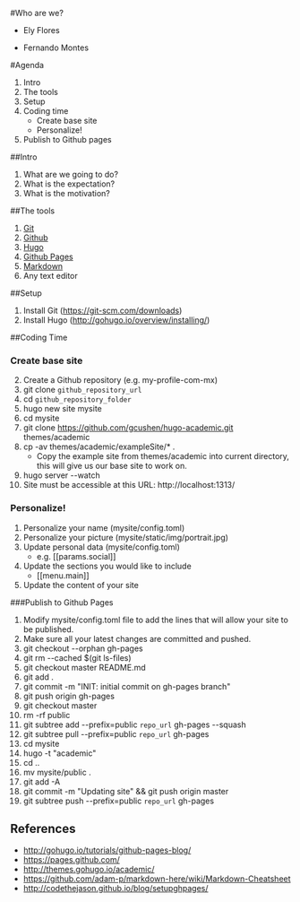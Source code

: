 #Who are we?

* Ely Flores



* Fernando Montes


#Agenda
1. Intro
2. The tools
3. Setup
4. Coding time
    * Create base site
    * Personalize!
5. Publish to Github pages
    

##Intro
1. What are we going to do?
2. What is the expectation?
3. What is the motivation?


##The tools
1. [Git](https://git-scm.com/)
2. [Github](https://github.com/)
3. [Hugo](http://gohugo.io/)
4. [Github Pages](https://pages.github.com/)
5. [Markdown](https://guides.github.com/features/mastering-markdown/)
6. Any text editor


##Setup
1. Install Git (https://git-scm.com/downloads)
2. Install Hugo (http://gohugo.io/overview/installing/)


##Coding Time
### Create base site
2. Create a Github repository (e.g. my-profile-com-mx)
3. git clone `github_repository_url`
3. cd `github_repository_folder`
2. hugo new site mysite 
3. cd mysite
4. git clone https://github.com/gcushen/hugo-academic.git themes/academic
5. cp -av themes/academic/exampleSite/* .
    * Copy the example site from themes/academic into current directory, this will give us our base site to work on.
6. hugo server --watch
7. Site must be accessible at this URL: http://localhost:1313/

### Personalize!
1. Personalize your name (mysite/config.toml)
2. Personalize your picture (mysite/static/img/portrait.jpg)
3. Update personal data (mysite/config.toml)
    * e.g. [[params.social]]
4. Update the sections you would like to include
    * [[menu.main]]
5. Update the content of your site

###Publish to Github Pages

1. Modify mysite/config.toml file to add the lines that will allow your site to be published.
2. Make sure all your latest changes are committed and pushed.
3. git checkout --orphan gh-pages
4. git rm --cached $(git ls-files)
5. git checkout master README.md
6. git add .
7. git commit -m "INIT: initial commit on gh-pages branch"
8. git push origin gh-pages
9. git checkout master
10. rm -rf public
11. git subtree add --prefix=public `repo_url` gh-pages --squash
12. git subtree pull --prefix=public `repo_url` gh-pages
13. cd mysite
14. hugo -t "academic"
15. cd ..
16. mv mysite/public .
17. git add -A
18. git commit -m "Updating site" && git push origin master
19. git subtree push --prefix=public `repo_url` gh-pages


## References
* http://gohugo.io/tutorials/github-pages-blog/
* https://pages.github.com/
* http://themes.gohugo.io/academic/
* https://github.com/adam-p/markdown-here/wiki/Markdown-Cheatsheet
* http://codethejason.github.io/blog/setupghpages/